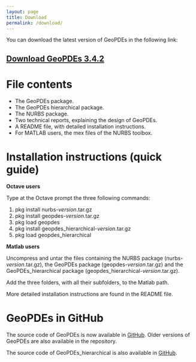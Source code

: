 ```yaml
---
layout: page
title: Download
permalink: /download/
---
```


You can download the latest version of GeoPDEs in the following link: 

## [Download GeoPDEs 3.4.2](https://github.com/rafavzqz/geopdes/releases/download/v3.4.2/GeoPDEs-3.4.2-full.tar.gz)

# File contents

* The GeoPDEs package.
* The GeoPDEs hierarchical package.
* The NURBS package.
* Two technical reports, explaining the design of GeoPDEs.
* A README file, with detailed installation instructions.
* For MATLAB users, the mex files of the NURBS toolbox.

# Installation instructions (quick guide)

**Octave users**

Type at the Octave prompt  the three following commands:

1. pkg install nurbs-_version_.tar.gz
2. pkg install geopdes-_version_.tar.gz
3. pkg load geopdes
4. pkg install geopdes_hierarchical-_version_.tar.gz
5. pkg load geopdes_hierarchical

**Matlab users**

Uncompress and untar the files containing the NURBS package (nurbs-_version_.tar.gz), the GeoPDEs package (geopdes-_version_.tar.gz) and the GeoPDEs_hierarchical package (geopdes_hierarchical-_version_.tar.gz). 

Add the three folders, with all their subfolders, to the Matlab path.

More detailed installation instructions are found in the README file.

# GeoPDEs in GitHub

The source code of GeoPDEs is now available in [GitHub](https://github.com/rafavzqz/geopdes). Older versions of GeoPDEs are also available in the repository.

The source code of GeoPDEs_hierarchical is also available in [GitHub](https://github.com/rafavzqz/geopdes_hierarchical).